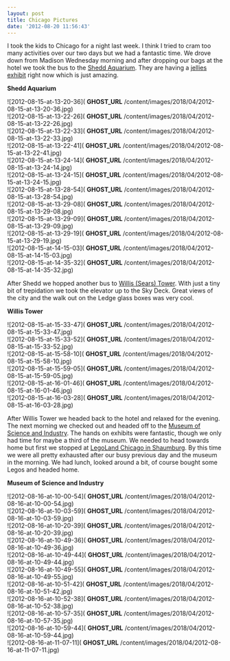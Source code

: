 ```yaml
---
layout: post
title: Chicago Pictures
date: '2012-08-20 11:56:43'
---
```


I took the kids to Chicago for a night last week. I think I tried to cram too many activities over our two days but we had a fantastic time. We drove down from Madison Wednesday morning and after dropping our bags at the hotel we took the bus to the [Shedd Aquarium](http://www.sheddaquarium.org). They are having a [jellies exhibit](http://www.sheddaquarium.org/specialexhibit/index.html) right now which is just amazing.

**Shedd Aquarium**

![2012-08-15-at-13-20-36]( __GHOST_URL__ /content/images/2018/04/2012-08-15-at-13-20-36.jpg)  
 ![2012-08-15-at-13-22-26]( __GHOST_URL__ /content/images/2018/04/2012-08-15-at-13-22-26.jpg)  
 ![2012-08-15-at-13-22-33]( __GHOST_URL__ /content/images/2018/04/2012-08-15-at-13-22-33.jpg)  
 ![2012-08-15-at-13-22-41]( __GHOST_URL__ /content/images/2018/04/2012-08-15-at-13-22-41.jpg)  
 ![2012-08-15-at-13-24-14]( __GHOST_URL__ /content/images/2018/04/2012-08-15-at-13-24-14.jpg)  
 ![2012-08-15-at-13-24-15]( __GHOST_URL__ /content/images/2018/04/2012-08-15-at-13-24-15.jpg)  
 ![2012-08-15-at-13-28-54]( __GHOST_URL__ /content/images/2018/04/2012-08-15-at-13-28-54.jpg)  
 ![2012-08-15-at-13-29-08]( __GHOST_URL__ /content/images/2018/04/2012-08-15-at-13-29-08.jpg)  
 ![2012-08-15-at-13-29-09]( __GHOST_URL__ /content/images/2018/04/2012-08-15-at-13-29-09.jpg)  
 ![2012-08-15-at-13-29-19]( __GHOST_URL__ /content/images/2018/04/2012-08-15-at-13-29-19.jpg)  
 ![2012-08-15-at-14-15-03]( __GHOST_URL__ /content/images/2018/04/2012-08-15-at-14-15-03.jpg)  
 ![2012-08-15-at-14-35-32]( __GHOST_URL__ /content/images/2018/04/2012-08-15-at-14-35-32.jpg)

After Shedd we hopped another bus to [Willis (Sears) Tower](http://www.theskydeck.com). With just a tiny bit of trepidation we took the elevator up to the Sky Deck. Great views of the city and the walk out on the Ledge glass boxes was very cool.

**Willis Tower**

![2012-08-15-at-15-33-47]( __GHOST_URL__ /content/images/2018/04/2012-08-15-at-15-33-47.jpg)  
 ![2012-08-15-at-15-33-52]( __GHOST_URL__ /content/images/2018/04/2012-08-15-at-15-33-52.jpg)  
 ![2012-08-15-at-15-58-10]( __GHOST_URL__ /content/images/2018/04/2012-08-15-at-15-58-10.jpg)  
 ![2012-08-15-at-15-59-05]( __GHOST_URL__ /content/images/2018/04/2012-08-15-at-15-59-05.jpg)  
 ![2012-08-15-at-16-01-46]( __GHOST_URL__ /content/images/2018/04/2012-08-15-at-16-01-46.jpg)  
 ![2012-08-15-at-16-03-28]( __GHOST_URL__ /content/images/2018/04/2012-08-15-at-16-03-28.jpg)

After Willis Tower we headed back to the hotel and relaxed for the evening.  
The next morning we checked out and headed off to the [Museum of Science and Industry](http://www.msichicago.org). The hands on exhibits were fantastic, though we only had time for maybe a third of the museum. We needed to head towards home but first we stopped at [LegoLand Chicago in Shaumburg](http://www.legolanddiscoverycenter.com/chicago/). By this time we were all pretty exhausted after our busy previous day and the museum in the morning. We had lunch, looked around a bit, of course bought some Legos and headed home.

**Museum of Science and Industry**

![2012-08-16-at-10-00-54]( __GHOST_URL__ /content/images/2018/04/2012-08-16-at-10-00-54.jpg)  
 ![2012-08-16-at-10-03-59]( __GHOST_URL__ /content/images/2018/04/2012-08-16-at-10-03-59.jpg)  
 ![2012-08-16-at-10-20-39]( __GHOST_URL__ /content/images/2018/04/2012-08-16-at-10-20-39.jpg)  
 ![2012-08-16-at-10-49-36]( __GHOST_URL__ /content/images/2018/04/2012-08-16-at-10-49-36.jpg)  
 ![2012-08-16-at-10-49-44]( __GHOST_URL__ /content/images/2018/04/2012-08-16-at-10-49-44.jpg)  
 ![2012-08-16-at-10-49-55]( __GHOST_URL__ /content/images/2018/04/2012-08-16-at-10-49-55.jpg)  
 ![2012-08-16-at-10-51-42]( __GHOST_URL__ /content/images/2018/04/2012-08-16-at-10-51-42.jpg)  
 ![2012-08-16-at-10-52-38]( __GHOST_URL__ /content/images/2018/04/2012-08-16-at-10-52-38.jpg)  
 ![2012-08-16-at-10-57-35]( __GHOST_URL__ /content/images/2018/04/2012-08-16-at-10-57-35.jpg)  
 ![2012-08-16-at-10-59-44]( __GHOST_URL__ /content/images/2018/04/2012-08-16-at-10-59-44.jpg)  
 ![2012-08-16-at-11-07-11]( __GHOST_URL__ /content/images/2018/04/2012-08-16-at-11-07-11.jpg)

<!--kg-card-end: markdown-->